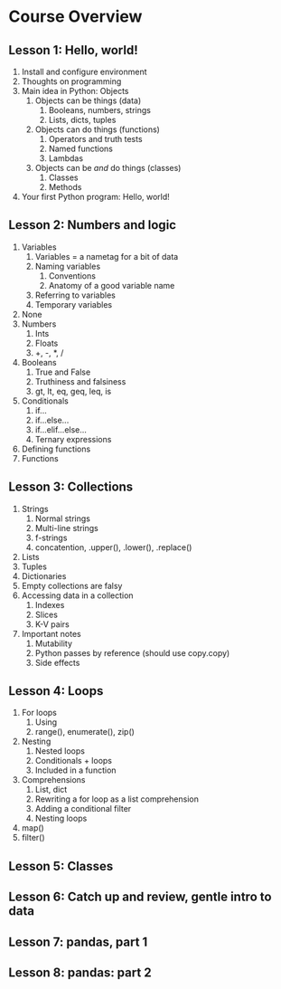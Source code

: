 # Course Overview

## Lesson 1: Hello, world!

1. Install and configure environment
1. Thoughts on programming
1. Main idea in Python: Objects
    1. Objects can be things (data)
        1. Booleans, numbers, strings
        1. Lists, dicts, tuples
    1. Objects can do things (functions)
        1. Operators and truth tests
        1. Named functions
        1. Lambdas
    1. Objects can be _and_ do things (classes)
        1. Classes
        1. Methods
1. Your first Python program: Hello, world!

## Lesson 2: Numbers and logic

1. Variables
    1. Variables = a nametag for a bit of data
    1. Naming variables
        1. Conventions
        1. Anatomy of a good variable name
    1. Referring to variables
    1. Temporary variables
1. None
1. Numbers
    1. Ints
    1. Floats
    1. +, -, *, /
1. Booleans
    1. True and False
    1. Truthiness and falsiness
    1. gt, lt, eq, geq, leq, is
1. Conditionals
    1. if...
    1. if...else...
    1. if...elif...else...
    1. Ternary expressions
1. Defining functions
1. Functions

## Lesson 3: Collections

1. Strings
    1. Normal strings
    1. Multi-line strings
    1. f-strings
    1. concatention, .upper(), .lower(), .replace()
1. Lists
1. Tuples
1. Dictionaries
1. Empty collections are falsy
1. Accessing data in a collection
    1. Indexes
    1. Slices
    1. K-V pairs
1. Important notes
    1. Mutability
    1. Python passes by reference (should use copy.copy)
    1. Side effects

## Lesson 4: Loops

1. For loops
    1. Using
    1. range(), enumerate(), zip()
1. Nesting
    1. Nested loops
    1. Conditionals + loops
    1. Included in a function
1. Comprehensions
    1. List, dict
    1. Rewriting a for loop as a list comprehension
    1. Adding a conditional filter
    1. Nesting loops
1. map()
1. filter()

## Lesson 5: Classes

## Lesson 6: Catch up and review, gentle intro to data

## Lesson 7: pandas, part 1

## Lesson 8: pandas: part 2
